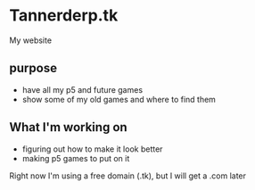 # Tannerderp.tk
My website

## purpose

* have all my p5 and future games
* show some of my old games and where to find them

## What I'm working on

* figuring out how to make it look better
* making p5 games to put on it

Right now I'm using a free domain (.tk), but I will get a .com later
